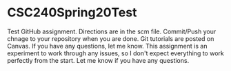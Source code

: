 # CSC240Spring20Test
Test GitHub assignment.  Directions are in the scm file.  Commit/Push your chnage to your repository when you are done.  Git tutorials are posted on Canvas. If you have any questions, let me know.  This assignment is an experiment to work through any issues, so I don't expect everything to work perfectly from the start.  Let me know if you have any questions.
